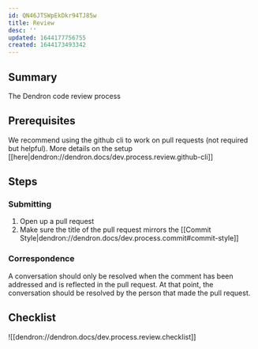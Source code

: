 ```yaml
---
id: QN46JTSWpEkDkr94TJ85w
title: Review
desc: ''
updated: 1644177756755
created: 1644173493342
---
```


## Summary

The Dendron code review process

## Prerequisites

We recommend using the github cli to work on pull requests (not required but helpful). More details on the setup [[here|dendron://dendron.docs/dev.process.review.github-cli]]

## Steps

### Submitting
1. Open up a pull request 
1. Make sure the title of the pull request mirrors the [[Commit Style|dendron://dendron.docs/dev.process.commit#commit-style]]

### Correspondence

A conversation should only be resolved when the comment has been addressed and is reflected in the pull request. 
At that point, the conversation should be resolved by the person that made the pull request. 

## Checklist
![[dendron://dendron.docs/dev.process.review.checklist]]